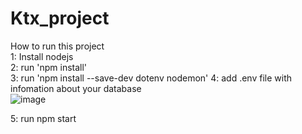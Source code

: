 # Ktx_project  
How to run this project  
1: Install nodejs  
2: run 'npm install'   
3: run 'npm install --save-dev dotenv nodemon' 
4: add .env file with infomation about your database  
  ![image](https://github.com/user-attachments/assets/b14b76a7-2e2c-4e9b-a2ff-6c4ff255da01)

5: run npm start  

